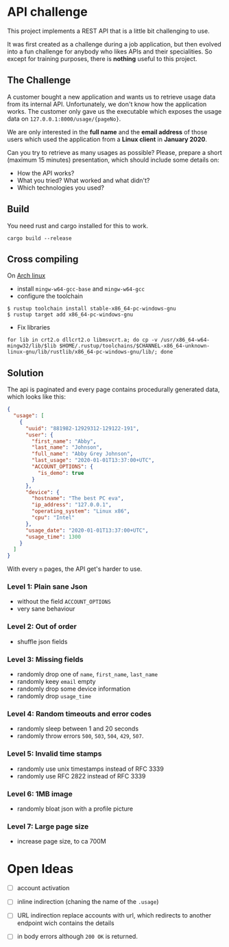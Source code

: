 # API challenge
This project implements a REST API that is a little bit challenging to use. 

It was first created as a challenge during a job application, but then evolved into a fun challenge for anybody who likes APIs and their specialities. 
So except for training purposes, there is **nothing** useful to this project. 

## The Challenge
A customer bought a new application and wants us to retrieve usage data 
from its internal API. Unfortunately, we don't know how the application works. 
The customer only gave us the executable which exposes the usage data 
on `127.0.0.1:8000/usage/{pageNo}`.

We are only interested in the __full name__ and the __email address__ of those users 
which used the application from a __Linux client__ in __January 2020__.

Can you try to retrieve as many usages as possible? Please, prepare a short (maximum 15 minutes) 
presentation, which should include some details on:

- How the API works?
- What you tried? What worked and what didn't?
- Which technologies you used?

## Build
You need rust and cargo installed for this to work. 

```
cargo build --release
```

## Cross compiling
On [Arch linux](https://wiki.archlinux.org/index.php/rust#Cross_compiling)
- install `mingw-w64-gcc-base` and `mingw-w64-gcc`
- configure the toolchain
```
$ rustup toolchain install stable-x86_64-pc-windows-gnu
$ rustup target add x86_64-pc-windows-gnu
```
- Fix libraries 
```
for lib in crt2.o dllcrt2.o libmsvcrt.a; do cp -v /usr/x86_64-w64-mingw32/lib/$lib $HOME/.rustup/toolchains/$CHANNEL-x86_64-unknown-linux-gnu/lib/rustlib/x86_64-pc-windows-gnu/lib/; done
```

## Solution
The api is paginated and every page contains procedurally generated 
data, which looks like this:

```json
{
  "usage": [
    {
      "uuid": "881982-12929312-129122-191",
      "user": {
        "first_name": "Abby",
        "last_name": "Johnson",
        "full_name": "Abby Grey Johnson",
        "last_usage": "2020-01-01T13:37:00+UTC",
        "ACCOUNT_OPTIONS": {
          "is_demo": true
        }
      },
      "device": {
        "hostname": "The best PC eva",
        "ip_address": "127.0.0.1",
        "operating_system": "Linux x86",
        "cpu": "Intel"
      },
      "usage_date": "2020-01-01T13:37:00+UTC",
      "usage_time": 1300
    }
  ]
}
```

With every `n` pages, the API get's harder to use.

### Level 1: Plain sane Json
- without the field `ACCOUNT_OPTIONS`
- very sane behaviour

### Level 2: Out of order
- shuffle json fields

### Level 3: Missing fields
- randomly drop one of `name`, `first_name`, `last_name`
- randomly keey `email` empty
- randomly drop some device information
- randomly drop `usage_time`

### Level 4: Random timeouts and error codes
- randomly sleep between 1 and 20 seconds
- randomly throw errors `500`, `503`, `504`, `429`, `507`. 

### Level 5: Invalid time stamps
- randomly use unix timestamps instead of RFC 3339
- randomly use RFC 2822 instead of RFC 3339

### Level 6: 1MB image
- randomly bloat json with a profile picture

### Level 7: Large page size
- increase page size, to ca 700M

# Open Ideas
- [ ] account activation
- [ ] inline indirection (chaning the name of the `.usage`)
- [ ] URL indirection replace accounts with url, which redirects to another endpoint wich contains the details
- [ ] in body errors although `200 OK` is returned. 

